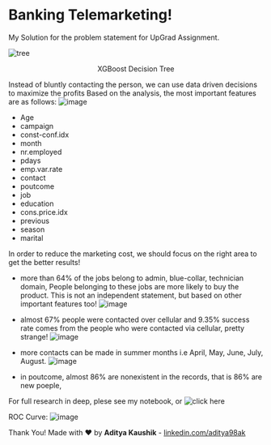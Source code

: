 # Banking Telemarketing!
My Solution for the problem statement for UpGrad Assignment.

![tree](https://user-images.githubusercontent.com/21143936/55569387-1b971680-571f-11e9-8e0e-a162ed02af44.jpg)
 <center> XGBoost Decision Tree </center>
 
Instead of bluntly contacting the person, we can use data driven decisions to maximize the profits
 Based on the analysis, the most important features are as follows:
 ![image](https://user-images.githubusercontent.com/21143936/55571798-dfb28000-5723-11e9-909e-e212280cd24b.png)
- Age
- campaign
- const-conf.idx
- month
- nr.employed
- pdays
- emp.var.rate
- contact
- poutcome
- job
- education
- cons.price.idx
- previous
- season
- marital


 In order to reduce the marketing cost, we should focus on the right area to get the better results!
 - more than 64% of the jobs belong to admin, blue-collar, technician domain, People belonging to these jobs are more likely to buy the product. This is not an independent statement, but based on other important features too!
![image](https://user-images.githubusercontent.com/21143936/55573863-a8929d80-5728-11e9-919c-f4a4ddc74f1e.png)

- almost 67% people were contacted over cellular and 9.35% success rate comes from the people who were contacted via cellular, pretty strange!
![image](https://user-images.githubusercontent.com/21143936/55574116-3c646980-5729-11e9-9303-6a796703e1a1.png)

- more contacts can be made in summer months i.e April, May, June, July, August.
![image](https://user-images.githubusercontent.com/21143936/55574167-66b62700-5729-11e9-8ec1-6f5e5d075cf7.png)

- in poutcome, almost 86% are nonexistent in the records, that is 86% are new poeple, 

For full research in deep, plese see my notebook, or 
![click here](https://github.com/aditya98ak/UpGrad_Bank_Telemarketing/blob/master/BankingTelemarketing%20%7C%20UpGrad.ipynb)

ROC Curve:
![image](https://user-images.githubusercontent.com/21143936/55574280-a977ff00-5729-11e9-9d60-fd64cc950b9f.png)

Thank You! 
Made with :heart: by
**Aditya Kaushik**  - [linkedin.com/aditya98ak](https://www.linkedin.com/in/aditya98ak/)
